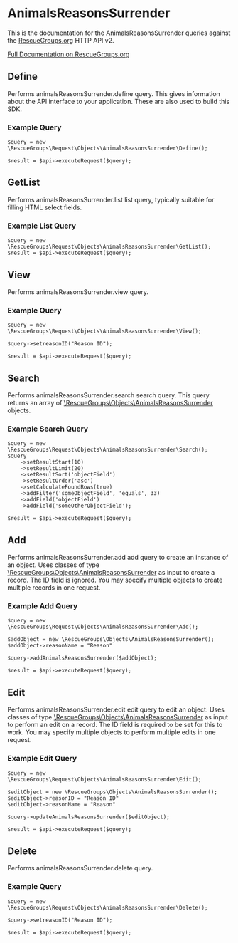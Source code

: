 # AnimalsReasonsSurrender

This is the documentation for the AnimalsReasonsSurrender queries against the [RescueGroups.org](https://www.rescuegroups.org/) HTTP API v2.

[Full Documentation on RescueGroups.org](https://userguide.rescuegroups.org/display/APIDG/Object+definitions#Objectdefinitions-animalsReasonsSurrender)

## Define
Performs animalsReasonsSurrender.define query. This gives information about the API interface to your application. These are also used to build this SDK.

### Example Query

    $query = new \RescueGroups\Request\Objects\AnimalsReasonsSurrender\Define();

    $result = $api->executeRequest($query);
## GetList
Performs animalsReasonsSurrender.list list query, typically suitable for filling HTML select fields.

### Example List Query

    $query = new \RescueGroups\Request\Objects\AnimalsReasonsSurrender\GetList();
    $result = $api->executeRequest($query);
## View
Performs animalsReasonsSurrender.view query.

### Example Query

    $query = new \RescueGroups\Request\Objects\AnimalsReasonsSurrender\View();

    $query->setreasonID("Reason ID");

    $result = $api->executeRequest($query);

## Search
Performs animalsReasonsSurrender.search search query. This query returns an array of [\RescueGroups\Objects\AnimalsReasonsSurrender](../../../src/Objects/AnimalsReasonsSurrender.php) objects.

### Example Search Query

    $query = new \RescueGroups\Request\Objects\AnimalsReasonsSurrender\Search();
    $query
        ->setResultStart(10)
        ->setResultLimit(20)
        ->setResultSort('objectField')
        ->setResultOrder('asc')
        ->setCalculateFoundRows(true)
        ->addFilter('someObjectField', 'equals', 33)
        ->addField('objectField')
        ->addField('someOtherObjectField');

    $result = $api->executeRequest($query);
## Add
Performs animalsReasonsSurrender.add add query to create an instance of an object. Uses classes of type [\RescueGroups\Objects\AnimalsReasonsSurrender](../../../src/Objects/AnimalsReasonsSurrender.php) as input to create a record. The ID field is ignored. You may specify multiple objects to create multiple records in one request.

### Example Add Query

    $query = new \RescueGroups\Request\Objects\AnimalsReasonsSurrender\Add();

    $addObject = new \RescueGroups\Objects\AnimalsReasonsSurrender();
    $addObject->reasonName = "Reason"

    $query->addAnimalsReasonsSurrender($addObject);

    $result = $api->executeRequest($query);
## Edit
Performs animalsReasonsSurrender.edit edit query to edit an object. Uses classes of type [\RescueGroups\Objects\AnimalsReasonsSurrender](../../../src/Objects/AnimalsReasonsSurrender.php) as input to perform an edit on a record. The ID field is required to be set for this to work. You may specify multiple objects to perform multiple edits in one request.

### Example Edit Query

    $query = new \RescueGroups\Request\Objects\AnimalsReasonsSurrender\Edit();

    $editObject = new \RescueGroups\Objects\AnimalsReasonsSurrender();
    $editObject->reasonID = "Reason ID"
    $editObject->reasonName = "Reason"

    $query->updateAnimalsReasonsSurrender($editObject);

    $result = $api->executeRequest($query);
## Delete
Performs animalsReasonsSurrender.delete query.

### Example Query

    $query = new \RescueGroups\Request\Objects\AnimalsReasonsSurrender\Delete();

    $query->setreasonID("Reason ID");

    $result = $api->executeRequest($query);

